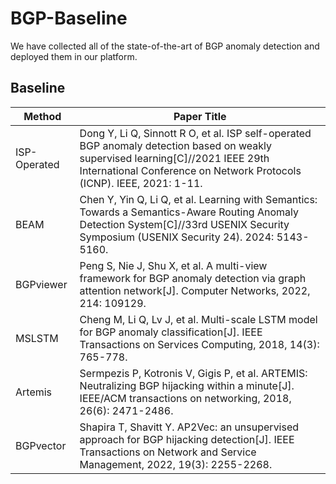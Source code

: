 # BGP-Baseline
We have collected all of the state-of-the-art of BGP anomaly detection and deployed them in our platform.


## Baseline
| Method   | Paper Title|
|--------|----|
| ISP-Operated  | Dong Y, Li Q, Sinnott R O, et al. ISP self-operated BGP anomaly detection based on weakly supervised learning[C]//2021 IEEE 29th International Conference on Network Protocols (ICNP). IEEE, 2021: 1-11.  |
| BEAM   |Chen Y, Yin Q, Li Q, et al. Learning with Semantics: Towards a Semantics-Aware Routing Anomaly Detection System[C]//33rd USENIX Security Symposium (USENIX Security 24). 2024: 5143-5160. |
| BGPviewer | Peng S, Nie J, Shu X, et al. A multi-view framework for BGP anomaly detection via graph attention network[J]. Computer Networks, 2022, 214: 109129. |
| MSLSTM |Cheng M, Li Q, Lv J, et al. Multi-scale LSTM model for BGP anomaly classification[J]. IEEE Transactions on Services Computing, 2018, 14(3): 765-778.  |
| Artemis |Sermpezis P, Kotronis V, Gigis P, et al. ARTEMIS: Neutralizing BGP hijacking within a minute[J]. IEEE/ACM transactions on networking, 2018, 26(6): 2471-2486. |
| BGPvector |Shapira T, Shavitt Y. AP2Vec: an unsupervised approach for BGP hijacking detection[J]. IEEE Transactions on Network and Service Management, 2022, 19(3): 2255-2268. |